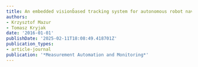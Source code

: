 ```yaml
---
title: An embedded visionb̄ased tracking system for autonomous robot navigation
authors:
- Krzysztof Mazur
- Tomasz Kryjak
date: '2016-01-01'
publishDate: '2025-02-11T18:08:49.418701Z'
publication_types:
- article-journal
publication: '*Measurement Automation and Monitoring*'
---
```

